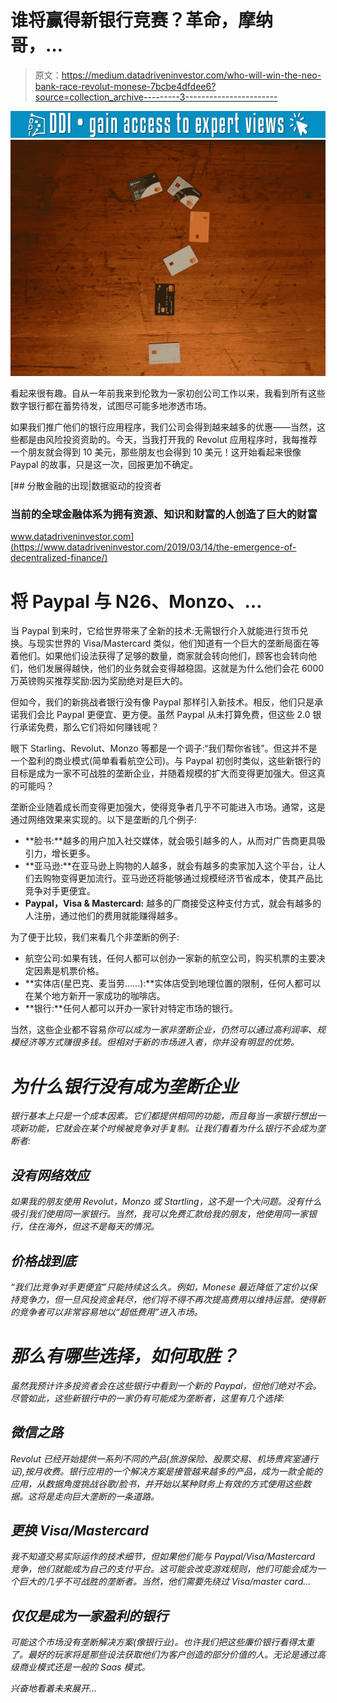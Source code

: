 # 谁将赢得新银行竞赛？革命，摩纳哥，…

> 原文：<https://medium.datadriveninvestor.com/who-will-win-the-neo-bank-race-revolut-monese-7bcbe4dfdee6?source=collection_archive---------3----------------------->

[![](img/fb4702a6a1df11a0b31485fe86d7ebd4.png)](http://www.track.datadriveninvestor.com/1B9E)![](img/7d560bdf173108fbceac196ebc3bdd6f.png)

看起来很有趣。自从一年前我来到伦敦为一家初创公司工作以来，我看到所有这些数字银行都在蓄势待发，试图尽可能多地渗透市场。

如果我们推广他们的银行应用程序，我们公司会得到越来越多的优惠——当然，这些都是由风险投资资助的。今天，当我打开我的 Revolut 应用程序时，我每推荐一个朋友就会得到 10 美元，那些朋友也会得到 10 美元！这开始看起来很像 Paypal 的故事，只是这一次，回报更加不确定。

[](https://www.datadriveninvestor.com/2019/03/14/the-emergence-of-decentralized-finance/) [## 分散金融的出现|数据驱动的投资者

### 当前的全球金融体系为拥有资源、知识和财富的人创造了巨大的财富

www.datadriveninvestor.com](https://www.datadriveninvestor.com/2019/03/14/the-emergence-of-decentralized-finance/) 

# 将 Paypal 与 N26、Monzo、…

当 Paypal 到来时，它给世界带来了全新的技术:无需银行介入就能进行货币兑换。与现实世界的 Visa/Mastercard 类似，他们知道有一个巨大的垄断局面在等着他们。如果他们设法获得了足够的数量，商家就会转向他们，顾客也会转向他们，他们发展得越快，他们的业务就会变得越稳固。这就是为什么他们会花 6000 万英镑购买推荐奖励:因为奖励绝对是巨大的。

但如今，我们的新挑战者银行没有像 Paypal 那样引入新技术。相反，他们只是承诺我们会比 Paypal 更便宜、更方便。虽然 Paypal 从未打算免费，但这些 2.0 银行承诺免费，那么它们将如何赚钱呢？

眼下 Starling、Revolut、Monzo 等都是一个调子:“我们帮你省钱”。但这并不是一个盈利的商业模式(简单看看航空公司)。与 Paypal 初创时类似，这些新银行的目标是成为一家不可战胜的垄断企业，并随着规模的扩大而变得更加强大。但这真的可能吗？

垄断企业随着成长而变得更加强大，使得竞争者几乎不可能进入市场。通常，这是通过网络效果来实现的。以下是垄断的几个例子:

*   **脸书:**越多的用户加入社交媒体，就会吸引越多的人，从而对广告商更具吸引力，增长更多。
*   **亚马逊:**在亚马逊上购物的人越多，就会有越多的卖家加入这个平台，让人们去购物变得更加流行。亚马逊还将能够通过规模经济节省成本，使其产品比竞争对手更便宜。
*   **Paypal，Visa & Mastercard:** 越多的厂商接受这种支付方式，就会有越多的人注册，通过他们的费用就能赚得越多。

为了便于比较，我们来看几个非垄断的例子:

*   航空公司:如果有钱，任何人都可以创办一家新的航空公司，购买机票的主要决定因素是机票价格。
*   **实体店(星巴克、麦当劳……):**实体店受到地理位置的限制，任何人都可以在某个地方新开一家成功的咖啡店。
*   **银行:**任何人都可以开办一家针对特定市场的银行。

当然，这些企业都不容易*你可以成为一家非垄断企业，仍然可以通过高利润率、规模经济等方式赚很多钱。但相对于新的市场进入者，你并没有明显的优势。*

# *为什么银行没有成为垄断企业*

*银行基本上只是一个成本因素。它们都提供相同的功能，而且每当一家银行想出一项新功能，它就会在某个时候被竞争对手复制。让我们看看为什么银行不会成为垄断者:*

## *没有网络效应*

*如果我的朋友使用 Revolut，Monzo 或 Startling，这不是一个大问题。没有什么吸引我们使用同一家银行。当然，我可以免费汇款给我的朋友，他使用同一家银行，住在海外，但这不是每天的情况。*

## *价格战到底*

*“我们比竞争对手更便宜”只能持续这么久。例如，Monese 最近降低了定价以保持竞争力，但一旦风投资金耗尽，他们将不得不再次提高费用以维持运营。使得新的竞争者可以非常容易地以“超低费用”进入市场。*

# *那么有哪些选择，如何取胜？*

*虽然我预计许多投资者会在这些银行中看到一个新的 Paypal，但他们绝对不会。尽管如此，这些新银行中的一家仍有可能成为垄断者，这里有几个选择:*

## *微信之路*

*Revolut 已经开始提供一系列不同的产品(旅游保险、股票交易、机场贵宾室通行证),按月收费。银行应用的一个解决方案是接管越来越多的产品，成为一款全能的应用，从数据角度挑战谷歌/脸书，并开始以某种财务上有效的方式使用这些数据。这将是走向巨大垄断的一条道路。*

## *更换 Visa/Mastercard*

*我不知道交易实际运作的技术细节，但如果他们能与 Paypal/Visa/Mastercard 竞争，他们就能成为自己的支付平台。这可能会改变游戏规则，他们可能会成为一个巨大的几乎不可战胜的垄断者。当然，他们需要先绕过 Visa/master card…*

## *仅仅是成为一家盈利的银行*

*可能这个市场没有垄断解决方案(像银行业)。也许我们把这些廉价银行看得太重了。最好的玩家将是那些设法获取他们为客户创造的部分价值的人。无论是通过高级商业模式还是一般的 Saas 模式。*

*兴奋地看着未来展开…*